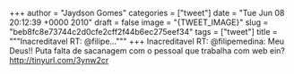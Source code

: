 
+++
author = "Jaydson Gomes"
categories = ["tweet"]
date = "Tue Jun 08 20:12:39 +0000 2010"
draft = false
image = "{TWEET_IMAGE}"
slug = "beb8fc8e73744c2d0cfe2cff2f44b6ec275eef34"
tags = ["tweet"]
title = """Inacreditavel RT: @filipe..."""
+++
Inacreditavel RT: @filipemedina: Meu Deus!! Puta falta de sacanagem com o pessoal que trabalha com web ein? http://tinyurl.com/3ynw2cr
